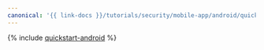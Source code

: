 ```yaml
---
canonical: '{{ link-docs }}/tutorials/security/mobile-app/android/quickstart-android'
---
```


{% include [quickstart-android](../../../_tutorials/security/quickstart-android.md) %}